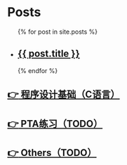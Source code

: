 <!-- # Well Come -->
# Posts

<ul>
  {% for post in site.posts %}
    <li>
        <h2><a href="{{ post.url }}">{{ post.title }}</a></h2>
    </li>
  {% endfor %}
</ul>

## [:point_right: 程序设计基础（C语言）](https://niujh.github.io/c)

## [:point_right: PTA练习（TODO）](https://niujh.github.io/)

## [:point_right: Others（TODO）](https://niujh.github.io/)

